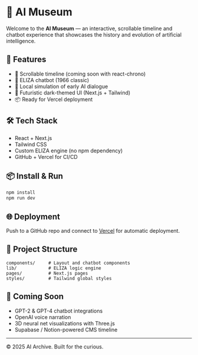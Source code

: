 # 🧠 AI Museum

Welcome to the **AI Museum** — an interactive, scrollable timeline and chatbot experience that showcases the history and evolution of artificial intelligence.

## 🚀 Features

- 🧭 Scrollable timeline (coming soon with react-chrono)
- 💬 ELIZA chatbot (1966 classic)
- 🧠 Local simulation of early AI dialogue
- 🎨 Futuristic dark-themed UI (Next.js + Tailwind)
- 📦 Ready for Vercel deployment

## 🛠 Tech Stack

- React + Next.js
- Tailwind CSS
- Custom ELIZA engine (no npm dependency)
- GitHub + Vercel for CI/CD

## 📦 Install & Run

```bash
npm install
npm run dev
```

## 🌐 Deployment

Push to a GitHub repo and connect to [Vercel](https://vercel.com) for automatic deployment.

## 📁 Project Structure

```
components/     # Layout and chatbot components
lib/            # ELIZA logic engine
pages/          # Next.js pages
styles/         # Tailwind global styles
```

## 👀 Coming Soon

- GPT-2 & GPT-4 chatbot integrations
- OpenAI voice narration
- 3D neural net visualizations with Three.js
- Supabase / Notion-powered CMS timeline

---

© 2025 AI Archive. Built for the curious.
